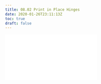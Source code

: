 ```yaml
---
title: 08.02 Print in Place Hinges
date: 2020-01-26T23:11:13Z
toc: true
draft: false
---
```


![Link to included file content](../../../../digital-fabrication/3d-printing/print-in-place-hinge.md)
